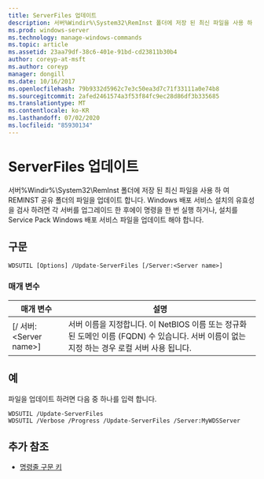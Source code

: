 ```yaml
---
title: ServerFiles 업데이트
description: 서버%Windir%\System32\RemInst 폴더에 저장 된 최신 파일을 사용 하 여 REMINST 공유 폴더의 파일을 업데이트 하는 업데이트 ServerFiles에 대 한 참조 문서입니다.
ms.prod: windows-server
ms.technology: manage-windows-commands
ms.topic: article
ms.assetid: 23aa79df-38c6-401e-91bd-cd23811b30b4
author: coreyp-at-msft
ms.author: coreyp
manager: dongill
ms.date: 10/16/2017
ms.openlocfilehash: 79b9332d5962c7e3c50ea3d7c71f33111a0e74b8
ms.sourcegitcommit: 2afed2461574a3f53f84fc9ec28d86df3b335685
ms.translationtype: MT
ms.contentlocale: ko-KR
ms.lasthandoff: 07/02/2020
ms.locfileid: "85930134"
---
```

# <a name="update-serverfiles"></a>ServerFiles 업데이트

서버%Windir%\System32\RemInst 폴더에 저장 된 최신 파일을 사용 하 여 REMINST 공유 폴더의 파일을 업데이트 합니다. Windows 배포 서비스 설치의 유효성을 검사 하려면 각 서버를 업그레이드 한 후에이 명령을 한 번 실행 하거나, 설치를 Service Pack Windows 배포 서비스 파일을 업데이트 해야 합니다.

## <a name="syntax"></a>구문

```
WDSUTIL [Options] /Update-ServerFiles [/Server:<Server name>]
```

### <a name="parameters"></a>매개 변수

|매개 변수|설명|
|---------|-----------|
|[/ 서버:\<Server name>]|서버 이름을 지정합니다. 이 NetBIOS 이름 또는 정규화 된 도메인 이름 (FQDN) 수 있습니다. 서버 이름이 없는 지정 하는 경우 로컬 서버 사용 됩니다.|

## <a name="examples"></a>예

파일을 업데이트 하려면 다음 중 하나를 입력 합니다.
```
WDSUTIL /Update-ServerFiles
WDSUTIL /Verbose /Progress /Update-ServerFiles /Server:MyWDSServer
```

## <a name="additional-references"></a>추가 참조

- [명령줄 구문 키](command-line-syntax-key.md)
